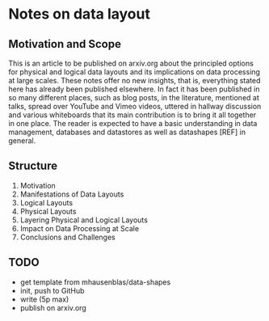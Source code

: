 # Notes on data layout

## Motivation and Scope

This is an article to be published on arxiv.org about the principled options for physical and logical data layouts and its implications on data processing at large scales. These notes offer no new insights, that is, everything stated here has already been published elsewhere. In fact it has been published in so many different places, such as blog posts, in the literature, mentioned at talks, spread over YouTube and Vimeo videos, uttered in hallway discussion and various whiteboards that its main contribution is to bring it all together in one place. The reader is expected to have a basic understanding in data management, databases and datastores as well as datashapes [REF] in general.

## Structure

1. Motivation
1. Manifestations of Data Layouts
1. Logical Layouts
1. Physical Layouts
1. Layering Physical and Logical Layouts
1. Impact on Data Processing at Scale
1. Conclusions and Challenges

## TODO

* get template from mhausenblas/data-shapes
* init, push to GitHub
* write (5p max)
* publish on arxiv.org